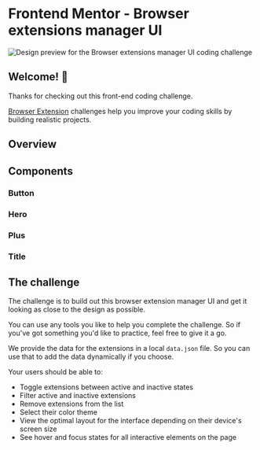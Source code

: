 # Frontend Mentor - Browser extensions manager UI

![Design preview for the Browser extensions manager UI coding challenge](./preview.jpg)

## Welcome! 👋

Thanks for checking out this front-end coding challenge.

[Browser Extension](https://www.browser-Extension.io) challenges help you improve your coding skills by building realistic projects.

## Overview
## Components
### Button
### Hero
### Plus
### Title

## The challenge

The challenge is to build out this browser extension manager UI and get it looking as close to the design as possible.

You can use any tools you like to help you complete the challenge. So if you've got something you'd like to practice, feel free to give it a go.

We provide the data for the extensions in a local `data.json` file. So you can use that to add the data dynamically if you choose.

Your users should be able to: 

- Toggle extensions between active and inactive states
- Filter active and inactive extensions
- Remove extensions from the list
- Select their color theme
- View the optimal layout for the interface depending on their device's screen size
- See hover and focus states for all interactive elements on the page


